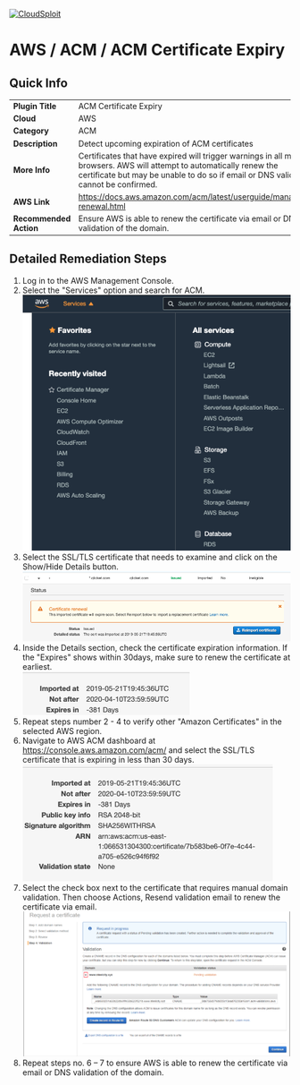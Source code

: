 [![CloudSploit](https://cloudsploit.com/img/logo-new-big-text-100.png "CloudSploit")](https://cloudsploit.com)

# AWS / ACM / ACM Certificate Expiry

## Quick Info

| | |
|-|-|
| **Plugin Title** | ACM Certificate Expiry |
| **Cloud** | AWS |
| **Category** | ACM |
| **Description** | Detect upcoming expiration of ACM certificates |
| **More Info** | Certificates that have expired will trigger warnings in all major browsers. AWS will attempt to automatically renew the certificate but may be unable to do so if email or DNS validation cannot be confirmed. |
| **AWS Link** | https://docs.aws.amazon.com/acm/latest/userguide/managed-renewal.html |
| **Recommended Action** | Ensure AWS is able to renew the certificate via email or DNS validation of the domain. |

## Detailed Remediation Steps
1. Log in to the AWS Management Console.
2. Select the "Services" option and search for ACM. </br> <img src="/resources/aws/acm/acm-certificate-expiry/step2.png"/>
3. Select the SSL/TLS certificate that needs to examine and click on the Show/Hide Details button.</br> <img src="/resources/aws/acm/acm-certificate-expiry/step3.png"/>
4. Inside the Details section, check the certificate expiration information. If the "Expires" shows within 30days, make sure to renew the certificate at earliest.</br> <img src="/resources/aws/acm/acm-certificate-expiry/step4.png"/>
5. Repeat steps number 2 - 4 to verify other "Amazon Certificates" in the selected AWS region.</br> 
6. Navigate to AWS ACM dashboard at https://console.aws.amazon.com/acm/ and select the SSL/TLS certificate that is expiring in less than 30 days.</br> <img src="/resources/aws/acm/acm-certificate-expiry/step6.png"/>
7. Select the check box next to the certificate that requires manual domain validation. Then choose Actions, Resend validation email to renew the certificate via email.</br> <img src="/resources/aws/acm/acm-certificate-expiry/step7.png"/>
8. Repeat steps no. 6 – 7 to ensure AWS is able to renew the certificate via email or DNS validation of the domain.</br>



